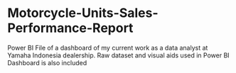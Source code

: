 # Motorcycle-Units-Sales-Performance-Report
Power BI File of a dashboard of my current work as a data analyst at Yamaha Indonesia dealership. Raw dataset and visual aids used in Power BI Dashboard is also included
